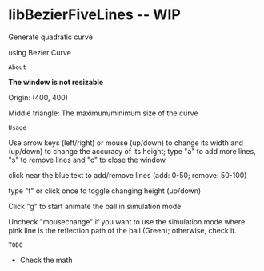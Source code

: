 # libBezierFiveLines -- WIP

Generate quadratic curve 

using Bezier Curve 

```About```

**The window is not resizable**

Origin: (400, 400) 

Middle triangle: The maximum/minimum size of the curve

```Usage```

Use arrow keys (left/right) or mouse (up/down) to change its width and (up/down) to change the accuracy of its height; type "a" to add more lines, "s" to remove lines and "c" to close the window

click near the blue text to add/remove lines (add: 0-50; remove: 50-100)

type "t" or click once to toggle changing height (up/down)

Click "g" to start animate the ball in simulation mode

Uncheck "mousechange" if you want to use the simulation mode where pink line is the reflection path of the ball (Green); otherwise, check it.

```TODO```

+ Check the math